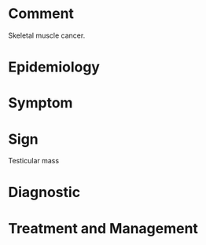 # Comment

Skeletal muscle cancer.

# Epidemiology

# Symptom

# Sign

Testicular mass

# Diagnostic

# Treatment and Management
